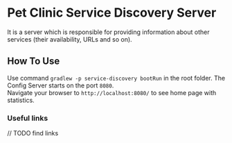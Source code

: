 # Pet Clinic Service Discovery Server

It is a server which is responsible for providing information about other services (their availability, URLs and so on).
 
 ## How To Use
 Use command `gradlew -p service-discovery bootRun` in the root folder. The Config Server starts on the port `8080`.<br/>
 Navigate your browser to `http://localhost:8080/` to see home page with statistics.
 
 ### Useful links
 // TODO find links
